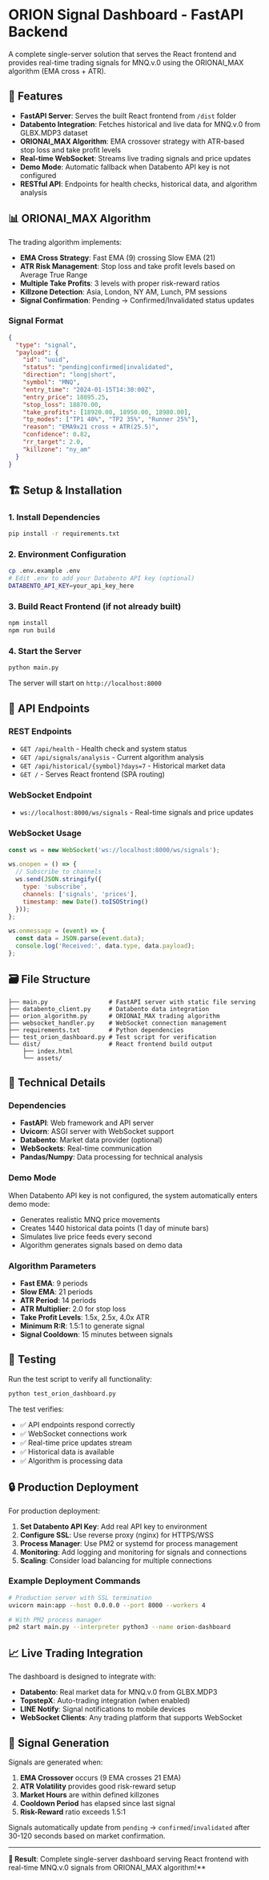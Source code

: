 # ORION Signal Dashboard - FastAPI Backend

A complete single-server solution that serves the React frontend and provides real-time trading signals for MNQ.v.0 using the ORIONAI_MAX algorithm (EMA cross + ATR).

## 🚀 Features

- **FastAPI Server**: Serves the built React frontend from `/dist` folder
- **Databento Integration**: Fetches historical and live data for MNQ.v.0 from GLBX.MDP3 dataset
- **ORIONAI_MAX Algorithm**: EMA crossover strategy with ATR-based stop loss and take profit levels
- **Real-time WebSocket**: Streams live trading signals and price updates
- **Demo Mode**: Automatic fallback when Databento API key is not configured
- **RESTful API**: Endpoints for health checks, historical data, and algorithm analysis

## 📊 ORIONAI_MAX Algorithm

The trading algorithm implements:
- **EMA Cross Strategy**: Fast EMA (9) crossing Slow EMA (21)
- **ATR Risk Management**: Stop loss and take profit levels based on Average True Range
- **Multiple Take Profits**: 3 levels with proper risk-reward ratios
- **Killzone Detection**: Asia, London, NY AM, Lunch, PM sessions
- **Signal Confirmation**: Pending → Confirmed/Invalidated status updates

### Signal Format
```json
{
  "type": "signal",
  "payload": {
    "id": "uuid",
    "status": "pending|confirmed|invalidated",
    "direction": "long|short", 
    "symbol": "MNQ",
    "entry_time": "2024-01-15T14:30:00Z",
    "entry_price": 18895.25,
    "stop_loss": 18870.00,
    "take_profits": [18920.00, 18950.00, 18980.00],
    "tp_modes": ["TP1 40%", "TP2 35%", "Runner 25%"],
    "reason": "EMA9x21 cross + ATR(25.5)",
    "confidence": 0.82,
    "rr_target": 2.0,
    "killzone": "ny_am"
  }
}
```

## 🏗️ Setup & Installation

### 1. Install Dependencies
```bash
pip install -r requirements.txt
```

### 2. Environment Configuration
```bash
cp .env.example .env
# Edit .env to add your Databento API key (optional)
DATABENTO_API_KEY=your_api_key_here
```

### 3. Build React Frontend (if not already built)
```bash
npm install
npm run build
```

### 4. Start the Server
```bash
python main.py
```

The server will start on `http://localhost:8000`

## 📡 API Endpoints

### REST Endpoints
- `GET /api/health` - Health check and system status
- `GET /api/signals/analysis` - Current algorithm analysis
- `GET /api/historical/{symbol}?days=7` - Historical market data
- `GET /` - Serves React frontend (SPA routing)

### WebSocket Endpoint
- `ws://localhost:8000/ws/signals` - Real-time signals and price updates

### WebSocket Usage
```javascript
const ws = new WebSocket('ws://localhost:8000/ws/signals');

ws.onopen = () => {
  // Subscribe to channels
  ws.send(JSON.stringify({
    type: 'subscribe',
    channels: ['signals', 'prices'],
    timestamp: new Date().toISOString()
  }));
};

ws.onmessage = (event) => {
  const data = JSON.parse(event.data);
  console.log('Received:', data.type, data.payload);
};
```

## 🗃️ File Structure

```
├── main.py                 # FastAPI server with static file serving
├── databento_client.py     # Databento data integration
├── orion_algorithm.py      # ORIONAI_MAX trading algorithm
├── websocket_handler.py    # WebSocket connection management
├── requirements.txt        # Python dependencies
├── test_orion_dashboard.py # Test script for verification
└── dist/                   # React frontend build output
    ├── index.html
    └── assets/
```

## 🔧 Technical Details

### Dependencies
- **FastAPI**: Web framework and API server
- **Uvicorn**: ASGI server with WebSocket support  
- **Databento**: Market data provider (optional)
- **WebSockets**: Real-time communication
- **Pandas/Numpy**: Data processing for technical analysis

### Demo Mode
When Databento API key is not configured, the system automatically enters demo mode:
- Generates realistic MNQ price movements
- Creates 1440 historical data points (1 day of minute bars)
- Simulates live price feeds every second
- Algorithm generates signals based on demo data

### Algorithm Parameters
- **Fast EMA**: 9 periods
- **Slow EMA**: 21 periods  
- **ATR Period**: 14 periods
- **ATR Multiplier**: 2.0 for stop loss
- **Take Profit Levels**: 1.5x, 2.5x, 4.0x ATR
- **Minimum R:R**: 1.5:1 to generate signal
- **Signal Cooldown**: 15 minutes between signals

## 🧪 Testing

Run the test script to verify all functionality:
```bash
python test_orion_dashboard.py
```

The test verifies:
- ✅ API endpoints respond correctly
- ✅ WebSocket connections work
- ✅ Real-time price updates stream
- ✅ Historical data is available
- ✅ Algorithm is processing data

## 🔒 Production Deployment

For production deployment:

1. **Set Databento API Key**: Add real API key to environment
2. **Configure SSL**: Use reverse proxy (nginx) for HTTPS/WSS
3. **Process Manager**: Use PM2 or systemd for process management
4. **Monitoring**: Add logging and monitoring for signals and connections
5. **Scaling**: Consider load balancing for multiple connections

### Example Deployment Commands
```bash
# Production server with SSL termination
uvicorn main:app --host 0.0.0.0 --port 8000 --workers 4

# With PM2 process manager  
pm2 start main.py --interpreter python3 --name orion-dashboard
```

## 📈 Live Trading Integration

The dashboard is designed to integrate with:
- **Databento**: Real market data for MNQ.v.0 from GLBX.MDP3
- **TopstepX**: Auto-trading integration (when enabled)
- **LINE Notify**: Signal notifications to mobile devices
- **WebSocket Clients**: Any trading platform that supports WebSocket

## 🚨 Signal Generation

Signals are generated when:
1. **EMA Crossover** occurs (9 EMA crosses 21 EMA)
2. **ATR Volatility** provides good risk-reward setup
3. **Market Hours** are within defined killzones
4. **Cooldown Period** has elapsed since last signal
5. **Risk-Reward** ratio exceeds 1.5:1

Signals automatically update from `pending` → `confirmed`/`invalidated` after 30-120 seconds based on market confirmation.

---

**🎯 Result**: Complete single-server dashboard serving React frontend with real-time MNQ.v.0 signals from ORIONAI_MAX algorithm!**